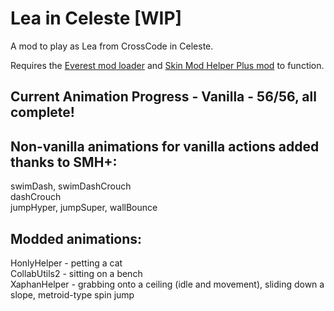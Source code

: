 # Lea in Celeste [WIP]
 A mod to play as Lea from CrossCode in Celeste.
 
 Requires the [Everest mod loader](https://everestapi.github.io/) and [Skin Mod Helper Plus mod](https://gamebanana.com/mods/473796) to function.
 
## Current Animation Progress - Vanilla - 56/56, all complete!

## Non-vanilla animations for vanilla actions added thanks to SMH+:
 swimDash, swimDashCrouch  
 dashCrouch  
 jumpHyper, jumpSuper, wallBounce

## Modded animations:
  HonlyHelper - petting a cat  
  CollabUtils2 - sitting on a bench  
  XaphanHelper - grabbing onto a ceiling (idle and movement), sliding down a slope, metroid-type spin jump